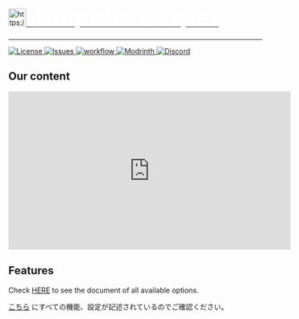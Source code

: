 
<a href="https://vulpeus.com/" target="_blank">
  <img src="https://vulpeus.com/vulpeus_logo.svg/" alt="https://vulepus.com/" width="35">ㅤ
  <b>
    <font size="7" color="white">
      Vulpeus Carpet
    </font>
  </b>
</a>

- - -

<p align="left">
  <a href="http://www.gnu.org/licenses/lgpl-3.0.html">
    <img src="https://img.shields.io/github/license/Vulpeus-Server/vulpeus-carpet.svg" alt="License">
  </a>
  <a href="https://github.com/Vulpeus-Server/vulpeus-carpet/issues">
    <img src="https://img.shields.io/github/issues/Vulpeus-Server/vulpeus-carpet.svg" alt="Issues">
  </a>
  <a href="https://github.com/Vulpeus-Server/vulpeus-carpet/actions/workflows/gradle.yml">
    <img src="https://github.com/Vulpeus-Server/vulpeus-carpet/actions/workflows/gradle.yml/badge.svg" alt="workflow">
  </a>
  <a href="https://modrinth.com/mod/vulpeus-carpet">
    <img src="https://img.shields.io/modrinth/dt/aZhtZo3k?label=Modrinth%20Downloads&logo=Modrinth" alt="Modrinth">
  </a>
  <a href="https://discord.gg/tjayanzYMf">
    <img src="https://img.shields.io/discord/1157213775791935539?logo=Discord" alt="Discord">
  </a>
</p>

## Our content

<iframe width="560" height="315" src="https://www.youtube-nocookie.com/embed/42bYQgV5A3o" title="YouTube video player" frameborder="0" allow="accelerometer; autoplay; clipboard-write; encrypted-media; gyroscope; picture-in-picture; web-share" allowfullscreen>
</iframe>

## Features

Check [HERE](./docs/en_us.md) to see the document of all available options.

[こちら](./docs/ja_jp.md) にすべての機能、設定が記述されているのでご確認ください。
